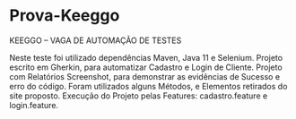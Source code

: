 # Prova-Keeggo
KEEGGO – VAGA DE AUTOMAÇÃO DE TESTES

Neste teste foi utilizado dependências Maven, Java 11 e Selenium. Projeto escrito em Gherkin, para automatizar Cadastro e Login de Cliente. Projeto com Relatórios Screenshot, para demonstrar as evidências de Sucesso e erro do código. Foram utilizados alguns Métodos, e Elementos retirados do site proposto. Execução do Projeto pelas Features: cadastro.feature e login.feature.
